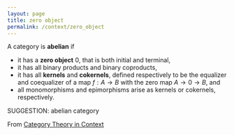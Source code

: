 ```yaml
---
layout: page
title: zero object
permalink: /context/zero_object
---
```

 A category is **abelian** if

-  it has a **zero object** $0$, that is both initial and terminal,
-  it has all binary products and binary coproducts,
-  it has all **kernels** and **cokernels**, defined respectively to be the equalizer and coequalizer of a map $f : A \to B$ with the zero map $A \to 0 \to B$, and
-  all monomorphisms and epimorphisms arise as kernels or cokernels, respectively.



SUGGESTION: abelian category

From [Category Theory in Context](https://mathgloss.github.io/MathGloss/context.html)
